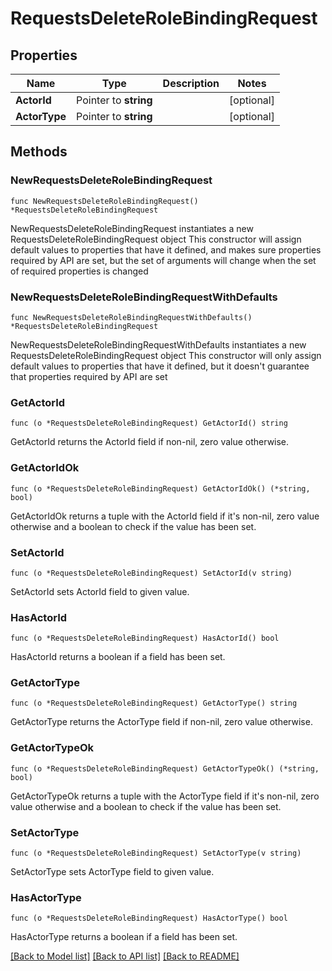 # RequestsDeleteRoleBindingRequest

## Properties

Name | Type | Description | Notes
------------ | ------------- | ------------- | -------------
**ActorId** | Pointer to **string** |  | [optional] 
**ActorType** | Pointer to **string** |  | [optional] 

## Methods

### NewRequestsDeleteRoleBindingRequest

`func NewRequestsDeleteRoleBindingRequest() *RequestsDeleteRoleBindingRequest`

NewRequestsDeleteRoleBindingRequest instantiates a new RequestsDeleteRoleBindingRequest object
This constructor will assign default values to properties that have it defined,
and makes sure properties required by API are set, but the set of arguments
will change when the set of required properties is changed

### NewRequestsDeleteRoleBindingRequestWithDefaults

`func NewRequestsDeleteRoleBindingRequestWithDefaults() *RequestsDeleteRoleBindingRequest`

NewRequestsDeleteRoleBindingRequestWithDefaults instantiates a new RequestsDeleteRoleBindingRequest object
This constructor will only assign default values to properties that have it defined,
but it doesn't guarantee that properties required by API are set

### GetActorId

`func (o *RequestsDeleteRoleBindingRequest) GetActorId() string`

GetActorId returns the ActorId field if non-nil, zero value otherwise.

### GetActorIdOk

`func (o *RequestsDeleteRoleBindingRequest) GetActorIdOk() (*string, bool)`

GetActorIdOk returns a tuple with the ActorId field if it's non-nil, zero value otherwise
and a boolean to check if the value has been set.

### SetActorId

`func (o *RequestsDeleteRoleBindingRequest) SetActorId(v string)`

SetActorId sets ActorId field to given value.

### HasActorId

`func (o *RequestsDeleteRoleBindingRequest) HasActorId() bool`

HasActorId returns a boolean if a field has been set.

### GetActorType

`func (o *RequestsDeleteRoleBindingRequest) GetActorType() string`

GetActorType returns the ActorType field if non-nil, zero value otherwise.

### GetActorTypeOk

`func (o *RequestsDeleteRoleBindingRequest) GetActorTypeOk() (*string, bool)`

GetActorTypeOk returns a tuple with the ActorType field if it's non-nil, zero value otherwise
and a boolean to check if the value has been set.

### SetActorType

`func (o *RequestsDeleteRoleBindingRequest) SetActorType(v string)`

SetActorType sets ActorType field to given value.

### HasActorType

`func (o *RequestsDeleteRoleBindingRequest) HasActorType() bool`

HasActorType returns a boolean if a field has been set.


[[Back to Model list]](../README.md#documentation-for-models) [[Back to API list]](../README.md#documentation-for-api-endpoints) [[Back to README]](../README.md)


